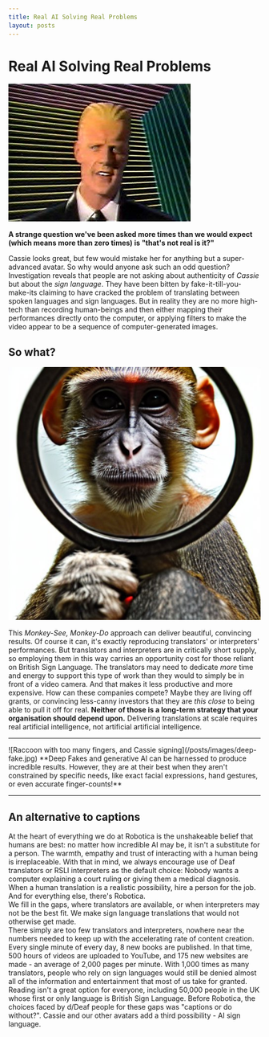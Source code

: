 ```yaml
---
title: Real AI Solving Real Problems
layout: posts
---
```


# Real AI Solving Real Problems

![Max Headroom character](/posts/images/max-headroom.jpg)

**A strange question we've been asked more times than we would expect (which means more than zero times) is "that's not real is it?"**

Cassie looks great, but few would mistake her for anything but a super-advanced avatar.  So why would anyone ask such an odd question? Investigation reveals that people are not asking about authenticity of *Cassie* but about the *sign language*.  They have been bitten by fake-it-till-you-make-its claiming to have cracked the problem of translating between spoken languages and sign languages.  But in reality they are no more high-tech than recording human-beings and then either mapping their performances directly onto the computer, or applying filters to make the video appear to be a sequence of computer-generated images.

## So what?

![Monkey looking through a magnifying glass](/posts/images/monkey-see-monkey-do.jfif)

This *Monkey-See, Monkey-Do* approach can deliver beautiful, convincing results.  Of course it can, it's exactly reproducing translators' or interpreters' performances.  But translators and interpreters are in critically short supply, so employing them in this way carries an opportunity cost for those reliant on British Sign Language.  The translators may need to dedicate *more* time and energy to support this type of work than they would to simply be in front of a video camera.  And that makes it less productive and more expensive.
How can these companies compete?  Maybe they are living off grants, or convincing less-canny investors that they are *this close* to being able to pull it off for real.  **Neither of those is a long-term strategy that your organisation should depend upon.**  Delivering translations at scale requires real artificial intelligence, not artificial artificial intelligence.

<hr />
![Raccoon with too many fingers, and Cassie signing](/posts/images/deep-fake.jpg)
**Deep Fakes and generative AI can be harnessed to produce incredible results. However, they are at their best when they aren't constrained by specific needs, like exact facial expressions, hand gestures, or even accurate finger-counts!**
<hr />

## An alternative to captions

At the heart of everything we do at Robotica is the unshakeable belief that humans are best: no matter how incredible AI may be, it isn't a substitute for a person.  The warmth, empathy and trust of interacting with a human being is irreplaceable.  With that in mind, we always encourage use of Deaf translators or RSLI interpreters as the default choice:  Nobody wants a computer explaining a court ruling or giving them a medical diagnosis.  When a human translation is a realistic possibility, hire a person for the job.  And for everything else, there's Robotica.  
We fill in the gaps, where translators are available, or when interpreters may not be the best fit.  We make sign language translations that would not otherwise get made.  
There simply are too few translators and interpreters, nowhere near the numbers needed to keep up with the accelerating rate of content creation.  Every single minute of every day, 8 new books are published.  In that time, 500 hours of videos are uploaded to YouTube, and 175 new websites are made - an average of 2,000 pages per minute.  With 1,000 times as many translators, people who rely on sign languages would still be denied almost all of the information and entertainment that most of us take for granted.
Reading isn't a great option for everyone, including 50,000 people in the UK whose first or only language is British Sign Language.  Before Robotica, the choices faced by d/Deaf people for these gaps was "captions or do without?".  Cassie and our other avatars add a third possibility - AI sign language.
